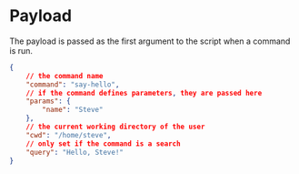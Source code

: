 # Payload

The payload is passed as the first argument to the script when a command is run.

```json
{
    // the command name
    "command": "say-hello",
    // if the command defines parameters, they are passed here
    "params": {
        "name": "Steve"
    },
    // the current working directory of the user
    "cwd": "/home/steve",
    // only set if the command is a search
    "query": "Hello, Steve!"
}
```
